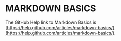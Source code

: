 # MARKDOWN BASICS

The GitHub Help link to Markdown Basics is
[https://help.github.com/articles/markdown-basics/](https://help.github.com/articles/markdown-basics/).
